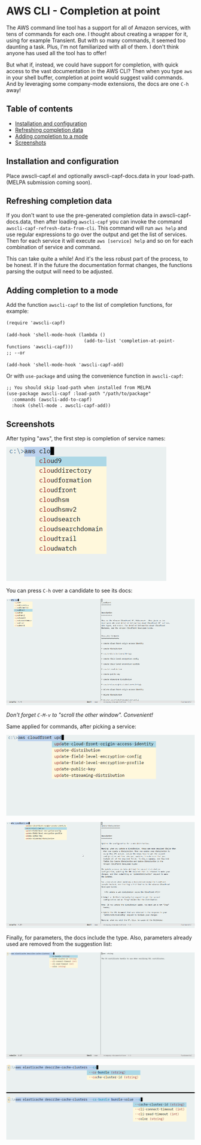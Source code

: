 # AWS CLI - Completion at point

The AWS command line tool has a support for all of Amazon services, with tens of commands for each one.
I thought about creating a wrapper for it, using for example Transient. But with so many commands, it seemed too daunting a task.
Plus, I'm not familiarized with all of them. I don't think anyone has used all the tool has to offer!  

But what if, instead, we could have support for completion, with quick access to the vast documentation in the AWS CLI? Then when you type
`aws` in your shell buffer, completion at point would suggest valid commands. And by leveraging some company-mode extensions, the docs
are one `C-h` away!

## Table of contents

<!--ts-->

   * [Installation and configuration](#installation-and-configuration)
   * [Refreshing completion data](#refreshing-completion-data)
   * [Adding completion to a mode](#adding-completion-to-a-mode)
   * [Screenshots](#screenshots)

<!--te-->

## Installation and configuration

Place awscli-capf.el and optionally awscli-capf-docs.data in your load-path. (MELPA submission coming soon).

## Refreshing completion data

If you don't want to use the pre-generated completion data in awscli-capf-docs.data, then after loading `awscli-capf` 
you can invoke the command `awscli-capf-refresh-data-from-cli`.
This command will run `aws help` and use regular expressions to go over the output and get the list of services.
Then for each service it will execute `aws [service] help` and so on for each combination of service and command.

This can take quite a while! And it's the less robust part of the process, to be honest. If in the future the documentation
format changes, the functions parsing the output will need to be adjusted.

## Adding completion to a mode

Add the function `awscli-capf` to the list of completion functions, for example:

```elisp
(require 'awscli-capf)

(add-hook 'shell-mode-hook (lambda ()
                             (add-to-list 'completion-at-point-functions 'awscli-capf)))
;; --or

(add-hook 'shell-mode-hook 'awscli-capf-add)
```

Or with `use-package` and using the convenience function in `awscli-capf`:

```elisp
;; You should skip load-path when installed from MELPA
(use-package awscli-capf :load-path "/path/to/package"
  :commands (awscli-add-to-capf)
  :hook (shell-mode . awscli-capf-add))
```

## Screenshots

After typing "aws", the first step is completion of service names:

![ServiceCompletion](./screenshots/ServiceCompletion.png)

You can press `C-h` over a candidate to see its docs:

![ServiceCompletionWithDocs](./screenshots/ServiceCompletionWithDocs.png)

_Don't forget `C-M-v` to "scroll the other window". Convenient!_

Same applied for commands, after picking a service:

![CommandCompletion](./screenshots/CommandCompletion.png)

![commandCompletionWithDocs](./screenshots/CommandCompletionWithDocs.png)

Finally, for parameters, the docs include the type. Also, parameters already used
are removed from the suggestion list:

![ParameterWithDocs](./screenshots/ParameterWithDocs.png)

![ParamsNoRepeat](./screenshots/ParamsNoRepeat.png)
